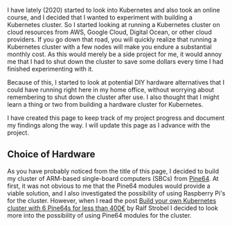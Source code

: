 I have lately (2020) started to look into Kubernetes and also took an online course, and I decided that I wanted to experiment with building a Kubernetes cluster. So I started looking at running a Kubernetes cluster on cloud resources from AWS, Google Cloud, Digital Ocean, or other cloud providers. If you go down that road, you will quickly realize that running a Kubernetes cluster with a few nodes will make you endure a substantial monthly cost. As this would merely be a side project for me, it would annoy me that I had to shut down the cluster to save some dollars every time I had finished experimenting with it.

Because of this, I started to look at potential DIY hardware alternatives that I could have running right here in my home office, without worrying about remembering to shut down the cluster after use. I also thought that I might learn a thing or two from building a hardware cluster for Kubernetes.

I have created this page to keep track of my project progress and document my findings along the way. I will update this page as I advance with the project.


## Choice of Hardware

As you have probably noticed from the title of this page, I decided to build my cluster of ARM-based single-board computers (SBCs) from [Pine64](https://pine64.com). At first, it was not obvious to me that the Pine64 modules would provide a viable solution, and I also investigated the possibility of using Raspberry Pi's for the cluster. However, when I read the post [Build your own Kubernetes cluster with 6 Pine64s for less than 400€](https://itnext.io/create-a-kubernetes-cluster-with-pine64-428fc62d72e7) by Ralf Strobel I decided to look more into the possibility of using Pine64 modules for the cluster.
